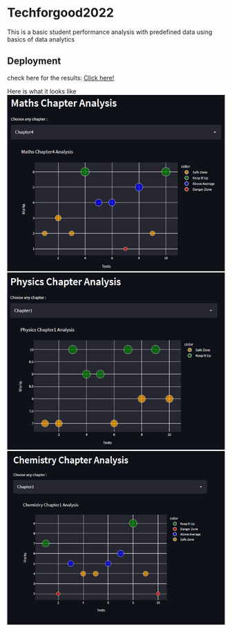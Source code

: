 # Techforgood2022
This is a basic student performance analysis with predefined data using basics of data analytics

## Deployment
check here for the results: <a href="https://share.streamlit.io/muditbaid/techforgood2022/main/modplott.py">Click here!</a>

Here is what it looks like
<br>
<img src="imgs/maths.png">
<img src="imgs/physics.png">
<img src="imgs/chemistry.png">
